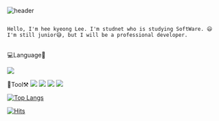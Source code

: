 


![header](https://capsule-render.vercel.app/api?type=waving&color=timeAuto&height=300&section=header&text=반갑습니다.이희경입니다.%20&fontSize=30)



<pre>
<code>
Hello, I'm hee kyeong Lee. I'm studnet who is studying SoftWare. 😃
I'm still junior😅, but I will be a professional developer.
</code>
</pre>


💻Language📓



<img src="https://img.shields.io/badge/Python-FFCA28?style=flat-square&logo=python&logoColor=white"/>


🧰Tool⚒️
<img src="https://img.shields.io/badge/VScode-FFCA28?style=flat-square&logo=vscode&logoColor=white"/>
<img src="https://img.shields.io/badge/Eclipse-FFCA28?style=flat-square&logo=eclipse&logoColor=white"/>
<img src="https://img.shields.io/badge/UnityEngine-FFCA28?style=flat-square&logo=unity&logoColor=white"/>
<img src="https://img.shields.io/badge/GitHub-FFCA28?style=flat-square&logo=github&logoColor=white"/>


[![Top Langs](https://github-readme-stats.vercel.app/api/top-langs/?username=mmm5910&layout=compact)](https://github.com/mmm5910/github-readme-stats)


[![Hits](https://hits.seeyoufarm.com/api/count/incr/badge.svg?url=https%3A%2F%2Fgithub.com%2Fmmm5910%2Fhit-counter&count_bg=%23A7A5C8&title_bg=%235B5D7A&icon=&icon_color=%23E7E7E7&title=hits&edge_flat=false)](https://hits.seeyoufarm.com)
